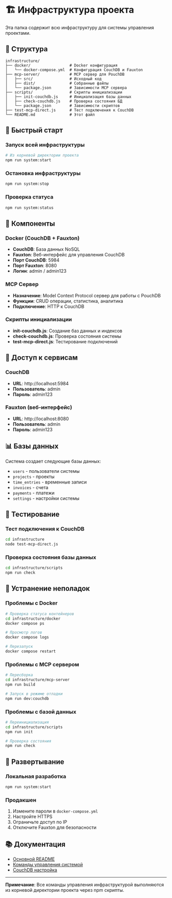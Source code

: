 # 🏗️ Инфраструктура проекта

Эта папка содержит всю инфраструктуру для системы управления проектами.

## 📁 Структура

```
infrastructure/
├── docker/                 # Docker конфигурация
│   └── docker-compose.yml  # Конфигурация CouchDB и Fauxton
├── mcp-server/             # MCP сервер для PouchDB
│   ├── src/                # Исходный код
│   ├── dist/               # Собранные файлы
│   └── package.json        # Зависимости MCP сервера
├── scripts/                # Скрипты инициализации
│   ├── init-couchdb.js     # Инициализация базы данных
│   ├── check-couchdb.js    # Проверка состояния БД
│   └── package.json        # Зависимости скриптов
├── test-mcp-direct.js      # Тест подключения к CouchDB
└── README.md               # Этот файл
```

## 🚀 Быстрый старт

### Запуск всей инфраструктуры
```bash
# Из корневой директории проекта
npm run system:start
```

### Остановка инфраструктуры
```bash
npm run system:stop
```

### Проверка статуса
```bash
npm run system:status
```

## 🔧 Компоненты

### Docker (CouchDB + Fauxton)
- **CouchDB**: База данных NoSQL
- **Fauxton**: Веб-интерфейс для управления CouchDB
- **Порт CouchDB**: 5984
- **Порт Fauxton**: 8080
- **Логин**: admin / admin123

### MCP Сервер
- **Назначение**: Model Context Protocol сервер для работы с PouchDB
- **Функции**: CRUD операции, статистика, аналитика
- **Подключение**: HTTP к CouchDB

### Скрипты инициализации
- **init-couchdb.js**: Создание баз данных и индексов
- **check-couchdb.js**: Проверка состояния системы
- **test-mcp-direct.js**: Тестирование подключений

## 🔐 Доступ к сервисам

### CouchDB
- **URL**: http://localhost:5984
- **Пользователь**: admin
- **Пароль**: admin123

### Fauxton (веб-интерфейс)
- **URL**: http://localhost:8080
- **Пользователь**: admin
- **Пароль**: admin123

## 📊 Базы данных

Система создает следующие базы данных:
- `users` - пользователи системы
- `projects` - проекты
- `time_entries` - временные записи
- `invoices` - счета
- `payments` - платежи
- `settings` - настройки системы

## 🧪 Тестирование

### Тест подключения к CouchDB
```bash
cd infrastructure
node test-mcp-direct.js
```

### Проверка состояния базы данных
```bash
cd infrastructure/scripts
npm run check
```

## 🚨 Устранение неполадок

### Проблемы с Docker
```bash
# Проверка статуса контейнеров
cd infrastructure/docker
docker compose ps

# Просмотр логов
docker compose logs

# Перезапуск
docker compose restart
```

### Проблемы с MCP сервером
```bash
# Пересборка
cd infrastructure/mcp-server
npm run build

# Запуск в режиме отладки
npm run dev:couchdb
```

### Проблемы с базой данных
```bash
# Переинициализация
cd infrastructure/scripts
npm run init

# Проверка состояния
npm run check
```

## 🔄 Развертывание

### Локальная разработка
```bash
npm run system:start
```

### Продакшен
1. Измените пароли в `docker-compose.yml`
2. Настройте HTTPS
3. Ограничьте доступ по IP
4. Отключите Fauxton для безопасности

## 📚 Документация

- [Основной README](../README.md)
- [Команды управления системой](../SYSTEM-COMMANDS.md)
- [CouchDB настройка](../README-COUCHDB.md)

---

**Примечание**: Все команды управления инфраструктурой выполняются из корневой директории проекта через npm скрипты.
